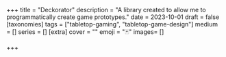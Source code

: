 +++
title = "Deckorator"
description = "A library created to allow me to programmatically create game prototypes."
date = 2023-10-01
draft =  false
[taxonomies]
tags = ["tabletop-gaming", "tabletop-game-design"]
medium = []
series = []
[extra]
cover = ""
emoji = "🃏"
images= []

+++

